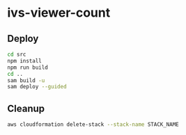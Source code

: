 # ivs-viewer-count

## Deploy

```bash
cd src
npm install
npm run build
cd ..
sam build -u
sam deploy --guided
```
## Cleanup

```bash
aws cloudformation delete-stack --stack-name STACK_NAME
```
